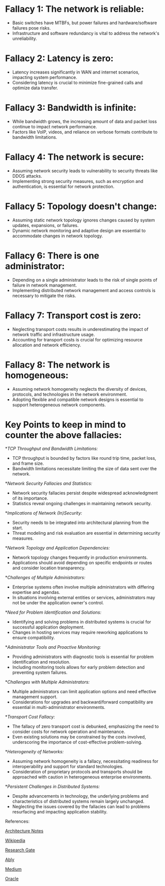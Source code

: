 # Fallacy 1: The network is reliable:
- Basic switches have MTBFs, but power failures and hardware/software failures pose risks.
- Infrastructure and software redundancy is vital to address the network's unreliability.

# Fallacy 2: Latency is zero:
- Latency increases significantly in WAN and internet scenarios, impacting system performance.
- Considering latency is crucial to minimize fine-grained calls and optimize data transfer.

# Fallacy 3: Bandwidth is infinite:
- While bandwidth grows, the increasing amount of data and packet loss continue to impact network performance.
- Factors like VoIP, videos, and reliance on verbose formats contribute to bandwidth limitations.

# Fallacy 4: The network is secure:
- Assuming network security leads to vulnerability to security threats like DDOS attacks.
- Implementing strong security measures, such as encryption and authentication, is essential for network protection.

# Fallacy 5: Topology doesn't change:
- Assuming static network topology ignores changes caused by system updates, expansions, or failures.
- Dynamic network monitoring and adaptive design are essential to accommodate changes in network topology.

# Fallacy 6: There is one administrator:
- Depending on a single administrator leads to the risk of single points of failure in network management.
- Implementing distributed network management and access controls is necessary to mitigate the risks.

# Fallacy 7: Transport cost is zero:
- Neglecting transport costs results in underestimating the impact of network traffic and infrastructure usage.
- Accounting for transport costs is crucial for optimizing resource allocation and network efficiency.

# Fallacy 8: The network is homogeneous:
- Assuming network homogeneity neglects the diversity of devices, protocols, and technologies in the network environment.
- Adopting flexible and compatible network designs is essential to support heterogeneous network components.

# Key Points to keep in mind to counter the above fallacies:

*_TCP Throughput and Bandwidth Limitations:_
- TCP throughput is bounded by factors like round trip time, packet loss, and frame size.
- Bandwidth limitations necessitate limiting the size of data sent over the network.

*_Network Security Fallacies and Statistics:_
- Network security fallacies persist despite widespread acknowledgment of its importance.
- Statistics reveal ongoing challenges in maintaining network security.

*_Implications of Network (In)Security:_
- Security needs to be integrated into architectural planning from the start.
- Threat modeling and risk evaluation are essential in determining security measures.

*_Network Topology and Application Dependencies:_
- Network topology changes frequently in production environments.
- Applications should avoid depending on specific endpoints or routes and consider location transparency.

*_Challenges of Multiple Administrators:_
- Enterprise systems often involve multiple administrators with differing expertise and agendas.
- In situations involving external entities or services, administrators may not be under the application owner's control.

*_Need for Problem Identification and Solutions:_
- Identifying and solving problems in distributed systems is crucial for successful application deployment.
- Changes in hosting services may require reworking applications to ensure compatibility.

*_Administrator Tools and Proactive Monitoring:_
- Providing administrators with diagnostic tools is essential for problem identification and resolution.
- Including monitoring tools allows for early problem detection and preventing system failures.

*_Challenges with Multiple Administrators:_
- Multiple administrators can limit application options and need effective management support.
- Considerations for upgrades and backward/forward compatibility are essential in multi-administrator environments.

*_Transport Cost Fallacy:_
- The fallacy of zero transport cost is debunked, emphasizing the need to consider costs for network operation and maintenance.
- Even existing solutions may be constrained by the costs involved, underscoring the importance of cost-effective problem-solving.

*_Heterogeneity of Networks:_
- Assuming network homogeneity is a fallacy, necessitating readiness for interoperability and support for standard technologies.
- Consideration of proprietary protocols and transports should be approached with caution in heterogeneous enterprise environments.

*_Persistent Challenges in Distributed Systems:_
- Despite advancements in technology, the underlying problems and characteristics of distributed systems remain largely unchanged.
- Neglecting the issues covered by the fallacies can lead to problems resurfacing and impacting application stability.


References:

[Architecture Notes](https://architecturenotes.co/fallacies-of-distributed-systems/)

[Wikipedia](https://en.wikipedia.org/wiki/Fallacies_of_distributed_computing#:~:text=The%20fallacies%20of%20distributed%20computing,to%20distributed%20applications%20invariably%20make)

[Research Gate](https://www.researchgate.net/publication/322500050_Fallacies_of_Distributed_Computing_Explained/link/5a5c8391aca2727d608a8830/download?_tp=eyJjb250ZXh0Ijp7ImZpcnN0UGFnZSI6InB1YmxpY2F0aW9uIiwicGFnZSI6InB1YmxpY2F0aW9uIn19)

[Ably](https://ably.com/blog/8-fallacies-of-distributed-computing)

[Medium](https://medium.com/geekculture/the-eight-fallacies-of-distributed-computing-44d766345ddb)

[Oracle](https://blogs.oracle.com/developers/post/fallacies-of-distributed-systems)